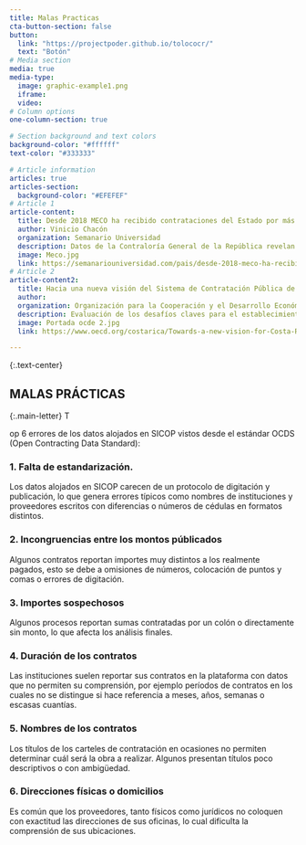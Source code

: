 ```yaml
---
title: Malas Practicas
cta-button-section: false
button:
  link: "https://projectpoder.github.io/tolococr/"
  text: "Botón"
# Media section
media: true
media-type:
  image: graphic-example1.png
  iframe:
  video:
# Column options
one-column-section: true

# Section background and text colors
background-color: "#ffffff"
text-color: "#333333"

# Article information
articles: true
articles-section:
  background-color: "#EFEFEF"
# Article 1
article-content:
  title: Desde 2018 MECO ha recibido contrataciones del Estado por más de ¢139 mil millones
  author: Vinicio Chacón
  organization: Semanario Universidad
  description: Datos de la Contraloría General de la República revelan que la mayor parte de las contrataciones provino de municipalidades.
  image: Meco.jpg
  link: https://semanariouniversidad.com/pais/desde-2018-meco-ha-recibido-contrataciones-del-estado-por-mas-de-¢139-mil-millones/
# Article 2
article-content2:
  title: Hacia una nueva visión del Sistema de Contratación Pública de Costa Rica
  author:
  organization: Organización para la Cooperación y el Desarrollo Económico (OCDE)
  description: Evaluación de los desafíos claves para el establecimiento de un plan de acción.
  image: Portada ocde 2.jpg
  link: https://www.oecd.org/costarica/Towards-a-new-vision-for-Costa-Rica's-public-procurement-system.pdf

---
```


{:.text-center}
## MALAS PRÁCTICAS

{:.main-letter}
T

op 6 errores de los datos alojados en SICOP vistos desde el estándar OCDS (Open Contracting Data Standard):
### 1. Falta de estandarización.
Los datos alojados en SICOP carecen de un protocolo de digitación y publicación, lo que genera errores típicos como nombres de instituciones y proveedores escritos con diferencias o números de cédulas en formatos distintos.

### 2. Incongruencias entre los montos públicados
Algunos contratos reportan importes muy distintos a los realmente pagados, esto se debe a omisiones de números, colocación de puntos y comas o errores de digitación.

### 3. Importes sospechosos
Algunos procesos reportan sumas contratadas por un colón o directamente sin monto, lo que afecta los análisis finales.

### 4. Duración de los contratos
Las instituciones suelen reportar sus contratos en la plataforma con datos que no permiten su comprensión, por ejemplo períodos de contratos en los cuales no se distingue si hace referencia a meses, años, semanas o escasas cuantías.

### 5. Nombres de los contratos
Los títulos de los carteles de contratación en ocasiones no permiten determinar cuál será la obra a realizar. Algunos presentan títulos poco descriptivos o con ambigüedad.

### 6. Direcciones físicas o domicilios
Es común que los proveedores, tanto físicos como jurídicos no coloquen con exactitud las direcciones de sus oficinas, lo cual dificulta la comprensión de sus ubicaciones.


